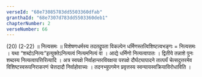 ```yaml
---
verseId: "68e73085783dd5503360dfab"
granthaId: "68e7307d783dd5503360deb1"
chapterNumber: 2
verseNumber: 66
---
```


(20) (2-22) ॥ नित्यसमः ॥ विशेषणधर्मस्य तदतद्रूपता विकल्पेन धर्मिणस्तत्विशिष्टत्वभङ्गः = नित्यसमः । यथा “शब्दोऽनित्यः”इत्युक्तेऽनित्यत्वं नित्यमनित्यं वा । आद्ये धर्मिणो नित्यत्वापातः । द्वितीये तन्नाशे पुनः शब्दस्य नित्यत्वापत्तिरित्यादि । अत्र स्वपक्षे निर्वाहान्तरविवक्षया परपक्षे दौर्घट्यापादने तात्पर्यं चेत्सदुत्तरमेव विशिष्टस्वरूपनिराकरणं चेत्तदादौ निर्वाहोवाच्यः । तदनभ्युपगमेन प्रवृत्तस्य स्वन्यायस्वक्रियाविरोधाविति ।
